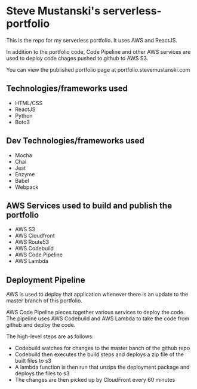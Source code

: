 # Steve Mustanski's serverless-portfolio
This is the repo for my serverless portfolio.  It uses AWS and ReactJS.

In addition to the portfolio code, Code Pipeline and other AWS services are used to deploy code chages pushed to github to
AWS S3. 

You can view the published portfolio page at portfolio.stevemustanski.com

## Technologies/frameworks used
* HTML/CSS
* ReactJS
* Python
* Boto3

## Dev Technologies/frameworks used
* Mocha
* Chai
* Jest
* Enzyme
* Babel
* Webpack

## AWS Services used to build and publish the portfolio
* AWS S3
* AWS Cloudfront
* AWS Route53
* AWS Codebuild
* AWS Code Pipeline
* AWS Lambda

## Deployment Pipeline
AWS is used to deploy that application whenever there is an update to the master branch of this portfolio.

AWS Code Pipeline pieces together various services to deploy the code.  The pipeline uses AWS Codebuild and AWS Lambda to take the code from
github and deploy the code.

The high-level steps are as follows:
* Codebuild watches for changes to the master banch of the github repo
* Codebuild then executes the build steps and deploys a zip file of the built files to s3
* A lambda function is then run that unzips the deployment package and deploys the files to s3
* The changes are then picked up by CloudFront every 60 minutes 